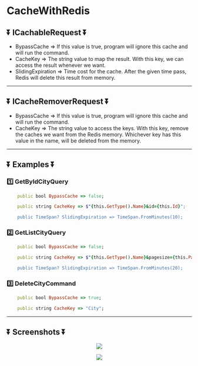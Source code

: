 # CacheWithRedis

## :arrow_double_down: ICachableRequest :arrow_double_down:

* BypassCache => If this value is true, program will ignore this cache and will run the command.
* CacheKey => The string value to map the result. With this key, we can access the result whenever we want.
* SlidingExpiration => Time cost for the cache. After the given time pass, Redis will delete this result from memory.

---

## :arrow_double_down: ICacheRemoverRequest :arrow_double_down:

* BypassCache => If this value is true, program will ignore this cache and will run the command.
* CacheKey => The string value to access the keys. With this key, remove the caches we want from the Redis memory. Whichever key has this value in the name, will be deleted from the memory.

---

## :arrow_double_down: Examples :arrow_double_down:

### :one: GetByIdCityQuery

``` ruby
    public bool BypassCache => false;

    public string CacheKey => $"{this.GetType().Name}&id={this.Id}";

    public TimeSpan? SlidingExpiration => TimeSpan.FromMinutes(10);
```

### :two: GetListCityQuery

``` ruby
    public bool BypassCache => false;

    public string CacheKey => $"{this.GetType().Name}&pagesize={this.PageRequest.Page}&page{this.PageRequest.PageSize}";

    public TimeSpan? SlidingExpiration => TimeSpan.FromMinutes(20);
```

### :three: DeleteCityCommand

``` ruby
    public bool BypassCache => true;

    public string CacheKey => "City";
```

---

## :arrow_double_down: Screenshots :arrow_double_down:

<p align="center">
  <img src="https://user-images.githubusercontent.com/74189776/197393948-11791a7f-9edd-432d-b2e2-c26f0a465b63.png"/>
</p>

<p align="center">
  <img src="https://user-images.githubusercontent.com/74189776/197394145-a6ad808b-9808-4616-805e-19b44aea2d20.png"/>
</p>
